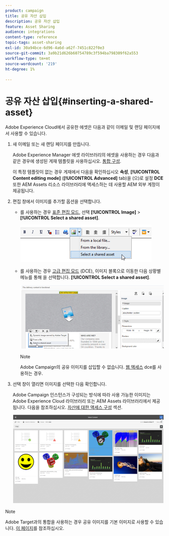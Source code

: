 ```yaml
---
product: campaign
title: 공유 자산 삽입
description: 공유 자산 삽입
feature: Asset Sharing
audience: integrations
content-type: reference
topic-tags: asset-sharing
exl-id: 30a94bce-6d96-4a6d-a62f-7451c822f0e3
source-git-commit: 3a9b21d626b60754789c3f594ba798309f62a553
workflow-type: tm+mt
source-wordcount: '219'
ht-degree: 1%

---
```


# 공유 자산 삽입{#inserting-a-shared-asset}

Adobe Experience Cloud에서 공유한 에셋은 다음과 같이 이메일 및 랜딩 페이지에서 사용할 수 있습니다.

1. 새 이메일 또는 새 랜딩 페이지를 만듭니다.

   Adobe Experience Manager 에셋 라이브러리의 에셋을 사용하는 경우 다음과 같은 경우에 생성된 게재 템플릿을 사용하십시오. [통합 구성](../../integrations/using/configuring-access-to-assets.md#integrating-with-aem-assets).

   이 특정 템플릿이 없는 경우 게재에서 다음을 확인하십시오 **속성**, **[!UICONTROL Content editing mode]** (**[!UICONTROL Advanced]** tab)을 (으)로 설정 **DCE** 또한 AEM Assets 리소스 라이브러리에 액세스하는 데 사용할 AEM 외부 계정이 제공됩니다.

1. 편집 창에서 이미지를 추가할 옵션을 선택합니다.

   * 를 사용하는 경우 [표준 편집 모드](../../delivery/using/defining-the-email-content.md#adding-images), 선택 **[!UICONTROL Image]** > **[!UICONTROL Select a shared asset]**.

     ![](assets/dam_insert_image_standard.png)

   * 를 사용하는 경우 [고급 편집 모드](../../web/using/about-campaign-html-editor.md) (DCE), 이미지 블록으로 이동한 다음 상황별 메뉴를 통해 을 선택합니다. **[!UICONTROL Select a shared asset]**.

     ![](assets/dam_insert_image_dce.png)

     >[!NOTE]
     >
     >Adobe Campaign의 공유 이미지를 삽입할 수 없습니다. [웹 액세스](../../platform/using/adobe-campaign-workspace.md#console-and-web-access) dce를 사용하는 경우.

1. 선택 창이 열리면 이미지를 선택한 다음 확인합니다.

   Adobe Campaign 인스턴스가 구성되는 방식에 따라 사용 가능한 이미지는 Adobe Experience Cloud 라이브러리 또는 AEM Assets 라이브러리에서 제공됩니다. 다음을 참조하십시오. [자산에 대한 액세스 구성](../../integrations/using/configuring-access-to-assets.md) 섹션.

   ![](assets/dam_shared_image_selection.png)

>[!NOTE]
>
>Adobe Target과의 통합을 사용하는 경우 공유 이미지를 기본 이미지로 사용할 수 있습니다. [이 페이지](../../integrations/using/integrating-with-adobe-target.md)를 참조하십시오.
